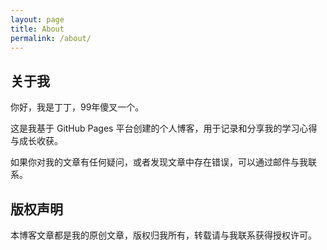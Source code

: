 ```yaml
---
layout: page
title: About
permalink: /about/
---
```


## 关于我

你好，我是丁丁，99年傻叉一个。

这是我基于 GitHub Pages 平台创建的个人博客，用于记录和分享我的学习心得与成长收获。

如果你对我的文章有任何疑问，或者发现文章中存在错误，可以通过邮件与我联系。

## 版权声明

本博客文章都是我的原创文章，版权归我所有，转载请与我联系获得授权许可。

